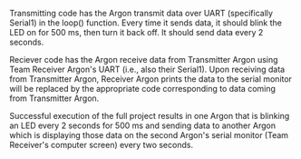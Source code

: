 Transmitting code has the Argon transmit data over UART (specifically Serial1) in the loop() function. Every time it sends data, it should blink the LED on for 500 ms, then turn it back off. It should send data every 2 seconds.

Reciever code has the  Argon receive data from Transmitter Argon using Team Receiver Argon's UART (i.e., also their Serial1). Upon receiving data from Transmitter Argon, Receiver Argon prints the data to the serial monitor will be replaced by the appropriate code corresponding to data coming from Transmitter Argon.

Successful execution of the full project results in one Argon that is blinking an LED every 2 seconds for 500 ms and sending data to another Argon which is displaying those data on the second Argon's serial monitor (Team Receiver's computer screen) every two seconds.
